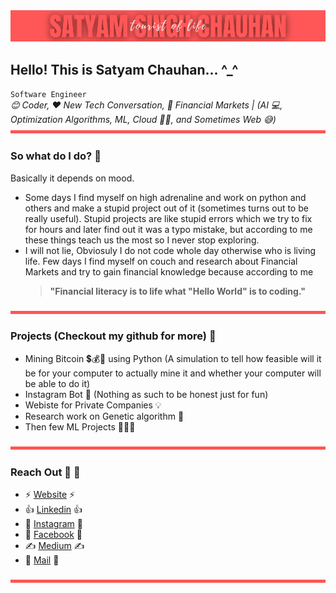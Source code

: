 <!--
✨✨✨✨✨✨✨✨✨✨✨✨✨✨
✨✨ IF YOU ARE READING THIS ✨✨
✨✨ ....DO REACH ME OUT.... ✨✨ 
✨✨ ..ON INSTAGRAM OR MAIL. ✨✨
✨✨ (links are given below) ✨✨
✨✨ (It'll be a great convo)✨✨
✨✨ Do mention I found your ✨✨
✨✨ ....(Secret Message)... ✨✨
✨✨✨✨✨✨✨✨✨✨✨✨✨✨
-->

<img src="satyam.png" alt="Satyam, Satyam Chauhan, Satyam Singh Chauhan, Logo, Banner"/>

## Hello! This is Satyam Chauhan... ^_^

`Software Engineer` <br>
*😊 Coder, ❤️ New Tech Conversation, 🥰 Financial Markets | (AI 💻, Optimization Algorithms, ML, Cloud 👨‍💻, and Sometimes Web 😅)*
<img src="satyam-horizontal-rule.png" alt="Satyam, Satyam Chauhan, Satyam Singh Chauhan, Logo, Banner" height = "5" width = "100%"/>

### So what do I do? 🤔
Basically it depends on mood.
- Some days I find myself on high adrenaline and work on python and others and make a stupid project out of it (sometimes turns out to be really useful). Stupid projects are like stupid errors which we try to fix for hours and later find out it was a typo mistake, but according to me these things teach us the most so I never stop exploring.
- I will not lie, Obviosuly I do not code whole day otherwise who is living life. Few days I find myself on couch and research about Financial Markets and try to gain financial knowledge because according to me 
  > **"Financial literacy is to life what "Hello World" is to coding."**
  
<img src="satyam-horizontal-rule.png" alt="Satyam, Satyam Chauhan, Satyam Singh Chauhan, Logo, Banner" height = "5" width = "100%"/>

### Projects (Checkout my github for more) 🤫
 - Mining Bitcoin 💲💰🤑 using Python (A simulation to tell how feasible will it be for your computer to actually mine it and whether your computer will be able to do it)
 - Instagram Bot 👀 (Nothing as such to be honest just for fun)
 - Webiste for Private Companies 💡
 - Research work on Genetic algorithm 🧐
 - Then few ML Projects 🤷🤷🤷

<img src="satyam-horizontal-rule.png" alt="Satyam, Satyam Chauhan, Satyam Singh Chauhan, Logo, Banner" height = "5" width = "100%"/>

### Reach Out 🕺 🕺 
 - ⚡ [Website](https://satyam9090.github.io") ⚡
 - 👍 [Linkedin](https://www.linkedin.com/in/satyam9090") 👍
 - 📸 [Instagram](https://www.instagram.com/satyam.naman/) 📸
 - 🧑‍ [Facebook](https://www.facebook.com/SatyamSinghChauhan9090) 🧑‍
 - ✍️ [Medium](https://medium.com/@sat00yam) ✍️
 - 📧 [Mail](mailto:sat00yam@gmail.com) 📧
 
<img src="satyam-horizontal-rule.png" alt="Satyam, Satyam Chauhan, Satyam Singh Chauhan, Logo, Banner" height = "5" width = "100%"/>

